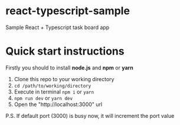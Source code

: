 # react-typescript-sample
Sample React + Typescript task board app

# Quick start instructions
Firstly you should to install **node.js** and **npm** or **yarn**  
1. Clone this repo to your working directory
2. `cd /path/to/working/directory`
3. Execute in terminal `npm i` or `yarn`
4. `npm run dev` or `yarn dev`
5. Open the "http://localhost:3000" url

P.S. If default port (3000) is busy now, it will increment the port value
